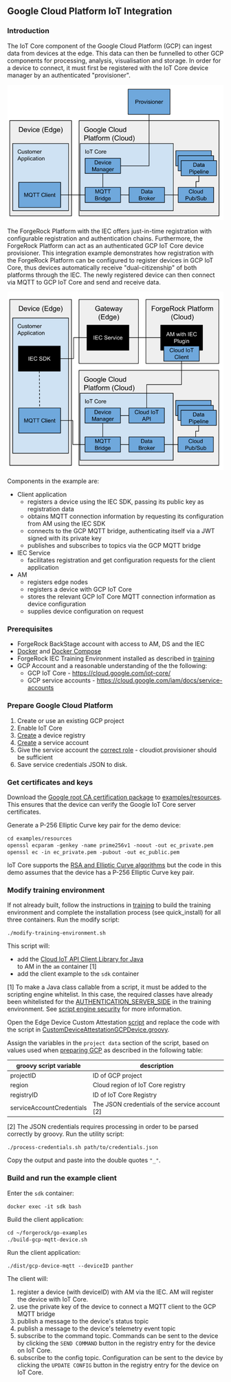 ## Google Cloud Platform IoT Integration
### Introduction

The IoT Core component of the Google Cloud Platform (GCP) can ingest data from devices at the edge.
This data can then be funnelled to other GCP components for processing, analysis, visualisation and storage.
In order for a device to connect, it must first be registered with the IoT Core device manager by an authenticated
"provisioner".

![IoT Core Overview](../../docs/images/GCP-IoT-Core-Overview.svg "IoT Core Overview")

The ForgeRock Platform with the IEC offers just-in-time registration with configurable registration and authentication
chains.
Furthermore, the ForgeRock Platform can act as an authenticated GCP IoT Core device provisioner.
This integration example demonstrates how registration with the ForgeRock Platform can be configured to register devices
in GCP IoT Core, thus devices automatically receive "dual-citizenship" of both platforms through the IEC.
The newly registered device can then connect via MQTT to GCP IoT Core and send and receive data.

![IEC IoT Core Integration](../../docs/images/IEC-GCP-IoT-Core-Integration.svg "IEC IoT Core Integration")

Components in the example are:
- Client application
    - registers a device using the IEC SDK, passing its public key as registration data
    - obtains MQTT connection information by requesting its configuration from AM using the IEC SDK
    - connects to the GCP MQTT bridge, authenticating itself via a JWT signed with its private key
    - publishes and subscribes to topics via the GCP MQTT bridge
- IEC Service
    - facilitates registration and get configuration requests for the client application
- AM
    - registers edge nodes
    - registers a device with GCP IoT Core
    - stores the relevant GCP IoT Core MQTT connection information as device configuration
    - supplies device configuration on request

### Prerequisites

- ForgeRock BackStage account with access to AM, DS and the IEC
- [Docker](https://docs.docker.com/install/) and [Docker Compose](https://docs.docker.com/compose/install/)
- ForgeRock IEC Training Environment installed as described in [training](../../training)
- GCP Account and a reasonable understanding of the the following:
    - GCP IoT Core - https://cloud.google.com/iot-core/
    - GCP service accounts - https://cloud.google.com/iam/docs/service-accounts

### Prepare Google Cloud Platform

1. Create or use an existing GCP project
1. Enable IoT Core
1. [Create](https://cloud.google.com/iot/docs/how-tos/devices#iot-core-create-registry) a device registry 
1. [Create](https://cloud.google.com/docs/authentication/production) a service account
1. Give the service account the [correct role](https://cloud.google.com/iam/docs/understanding-roles) - cloudiot.provisioner should be sufficient
1. Save service credentials JSON to disk.

### Get certificates and keys
Download the [Google root CA certification package](https://pki.goog/roots.pem) to [examples/resources](examples/resources). 
This ensures that the device can verify the Google IoT Core server certificates.

Generate a P-256 Elliptic Curve key pair for the demo device:

	cd examples/resources
	openssl ecparam -genkey -name prime256v1 -noout -out ec_private.pem
    openssl ec -in ec_private.pem -pubout -out ec_public.pem
    
IoT Core supports the [RSA and Elliptic Curve algorithms](https://cloud.google.com/iot/docs/how-tos/credentials/keys) 
but the code in this demo assumes that the device has a P-256 Elliptic Curve key pair.


### Modify training environment

If not already built, follow the instructions in [training](../../training) to build the training environment and
complete the installation process (see quick_install) for all three containers. Run the modify script:

	./modify-training-environment.sh
	
This script will:
 * add the [Cloud IoT API Client Library for Java](https://developers.google.com/api-client-library/java/apis/cloudiot/v1) 	
to AM in the `am` container [1]
 * add the client example to the `sdk` container

[1] To make a Java class callable from a script, it must be added to the scripting engine whitelist.
In this case, the required classes have already been whitelisted for the [AUTHENTICATION_SERVER_SIDE](http://am.iec.com:8080/openam/XUI/#configure/globalServices/scripting/contexts/edit/AUTHENTICATION_SERVER_SIDE/engineConfiguration/edit/engineConfiguration) in the training environment.
See [script engine security](https://backstage.forgerock.com/docs/am/6.5/dev-guide/#script-engine-security) for more information.

Open the Edge Device Custom Attestation [script](http://am.iec.com:8080/openam/XUI/#realms/%2Fedge/scripts/edit/CustomDeviceAttestation)
and replace the code with the script in [CustomDeviceAttestationGCPDevice.groovy](am/groovy/CustomDeviceAttestationGCPDevice.groovy).

Assign the variables in the `project data` section of the script, based on values used when [preparing GCP](#prepare-google-cloud-platform)
as described in the following table:

| groovy script variable | description |
| --- | --- |
| projectID | ID of GCP project |
| region | Cloud region of IoT Core registry |
| registryID | ID of IoT Core Registry |
| serviceAccountCredentials  | The JSON credentials of the service account [2] |

[2] The JSON credentials requires processing in order to be parsed correctly by groovy.
Run the utility script:

	./process-credentials.sh path/to/credentials.json

Copy the output and paste into the double quotes `"_"`.

### Build and run the example client

Enter the `sdk` container:

    docker exec -it sdk bash

Build the client application:

    cd ~/forgerock/go-examples
    ./build-gcp-mqtt-device.sh

Run the client application:

    ./dist/gcp-device-mqtt --deviceID panther

The client will:
1. register a device (with deviceID) with AM via the IEC. AM will register the device with IoT Core.
1. use the private key of the device to connect a MQTT client to the GCP MQTT bridge
1. publish a message to the device's status topic
1. publish a message to the device's telemetry event topic
1. subscribe to the command topic. 
Commands can be sent to the device by clicking the `SEND COMMAND` button in the registry entry for the device on IoT Core. 
1. subscribe to the config topic.
Configuration can be sent to the device by clicking the `UPDATE CONFIG` button in the registry entry for the device on IoT Core. 
